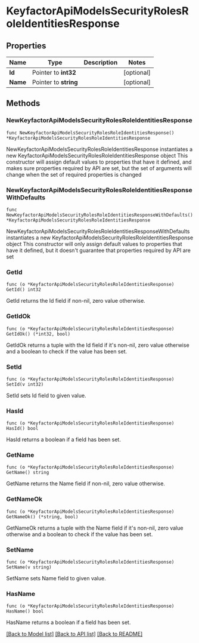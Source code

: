 # KeyfactorApiModelsSecurityRolesRoleIdentitiesResponse

## Properties

Name | Type | Description | Notes
------------ | ------------- | ------------- | -------------
**Id** | Pointer to **int32** |  | [optional] 
**Name** | Pointer to **string** |  | [optional] 

## Methods

### NewKeyfactorApiModelsSecurityRolesRoleIdentitiesResponse

`func NewKeyfactorApiModelsSecurityRolesRoleIdentitiesResponse() *KeyfactorApiModelsSecurityRolesRoleIdentitiesResponse`

NewKeyfactorApiModelsSecurityRolesRoleIdentitiesResponse instantiates a new KeyfactorApiModelsSecurityRolesRoleIdentitiesResponse object
This constructor will assign default values to properties that have it defined,
and makes sure properties required by API are set, but the set of arguments
will change when the set of required properties is changed

### NewKeyfactorApiModelsSecurityRolesRoleIdentitiesResponseWithDefaults

`func NewKeyfactorApiModelsSecurityRolesRoleIdentitiesResponseWithDefaults() *KeyfactorApiModelsSecurityRolesRoleIdentitiesResponse`

NewKeyfactorApiModelsSecurityRolesRoleIdentitiesResponseWithDefaults instantiates a new KeyfactorApiModelsSecurityRolesRoleIdentitiesResponse object
This constructor will only assign default values to properties that have it defined,
but it doesn't guarantee that properties required by API are set

### GetId

`func (o *KeyfactorApiModelsSecurityRolesRoleIdentitiesResponse) GetId() int32`

GetId returns the Id field if non-nil, zero value otherwise.

### GetIdOk

`func (o *KeyfactorApiModelsSecurityRolesRoleIdentitiesResponse) GetIdOk() (*int32, bool)`

GetIdOk returns a tuple with the Id field if it's non-nil, zero value otherwise
and a boolean to check if the value has been set.

### SetId

`func (o *KeyfactorApiModelsSecurityRolesRoleIdentitiesResponse) SetId(v int32)`

SetId sets Id field to given value.

### HasId

`func (o *KeyfactorApiModelsSecurityRolesRoleIdentitiesResponse) HasId() bool`

HasId returns a boolean if a field has been set.

### GetName

`func (o *KeyfactorApiModelsSecurityRolesRoleIdentitiesResponse) GetName() string`

GetName returns the Name field if non-nil, zero value otherwise.

### GetNameOk

`func (o *KeyfactorApiModelsSecurityRolesRoleIdentitiesResponse) GetNameOk() (*string, bool)`

GetNameOk returns a tuple with the Name field if it's non-nil, zero value otherwise
and a boolean to check if the value has been set.

### SetName

`func (o *KeyfactorApiModelsSecurityRolesRoleIdentitiesResponse) SetName(v string)`

SetName sets Name field to given value.

### HasName

`func (o *KeyfactorApiModelsSecurityRolesRoleIdentitiesResponse) HasName() bool`

HasName returns a boolean if a field has been set.


[[Back to Model list]](../README.md#documentation-for-models) [[Back to API list]](../README.md#documentation-for-api-endpoints) [[Back to README]](../README.md)


